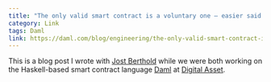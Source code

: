 ```yaml
---
title: "The only valid smart contract is a voluntary one — easier said than done"
category: Link
tags: Daml
link: https://daml.com/blog/engineering/the-only-valid-smart-contract-is-a-voluntary-one-easier-said-than-done
---
```


This is a blog post I wrote with [Jost Berthold](http://jberthold.github.io)
while we were both working on the Haskell-based smart contract language
[Daml](https://daml.com/) at [Digital Asset](https://www.digitalasset.com/).

